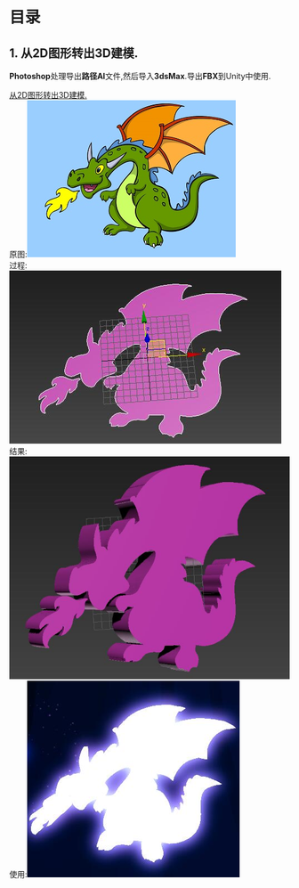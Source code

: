 # 目录
## 1. 从2D图形转出3D建模.
  **Photoshop**处理导出**路径AI**文件,然后导入**3dsMax**.导出**FBX**到Unity中使用.  
  
  [从2D图形转出3D建模.](https://github.com/Zvirtuosity/Funny/tree/master/01.%20从2D图形转出3D建模)  
  原图:![image](https://github.com/Zvirtuosity/Funny/blob/master/01.%20从2D图形转出3D建模/1.jpg)  
  过程:![image](https://github.com/Zvirtuosity/Funny/blob/master/01.%20从2D图形转出3D建模/4.jpg)  
  结果:![image](https://github.com/Zvirtuosity/Funny/blob/master/01.%20从2D图形转出3D建模/5.jpg)  
  使用:![image](https://github.com/Zvirtuosity/Funny/blob/master/01.%20从2D图形转出3D建模/8.jpg)  